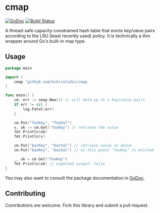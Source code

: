 # cmap

[![GoDoc](https://godoc.org/github.com/kchristidis/cmap?status.svg)](https://godoc.org/github.com/kchristidis/cmap)
[![Build Status](https://travis-ci.org/kchristidis/cmap.svg?branch=master)](https://travis-ci.org/kchristidis/cmap)

A thread-safe capacity-constrained hash table that evicts key/value pairs
according to the LRU (least recently used) policy. It is technically a thin
wrapper around Go's built-in map type.

## Usage

```go
package main

import (
    cmap "github.com/kchristidis/cmap
)

func main() {
    cm, err := cmap.New(2) // will hold up to 2 key/value pairs
    if err != nil {
        log.Fatal(err)
    }

    cm.Put("fooKey", "fooVal")
    v, ok := cm.Get("fooKey") // retrieve the value
    fmt.Println(ok)
    fmt.Println(v)

    cm.Put("barKey", "barVal") // retrieve value as above
    cm.Put("bazKey", "bazVal") // at this point "fooKey" is evicted

    _, ok = cm.Get("fooKey")
    fmt.Println(ok) // expected output: false
}
```

You may also want to consult the package documentation in
[GoDoc](http://godoc.org/github.com/kchristidis/cmap).

## Contributing

Contributions are welcome. Fork this library and submit a pull request.
